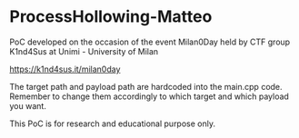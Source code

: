 # ProcessHollowing-Matteo

PoC developed on the occasion of the event Milan0Day held by CTF group K1nd4Sus at Unimi - University of Milan

https://k1nd4sus.it/milan0day

The target path and payload path are hardcoded into the main.cpp code.
Remember to change them accordingly to which target and which payload you want.

This PoC is for research and educational purpose only.
